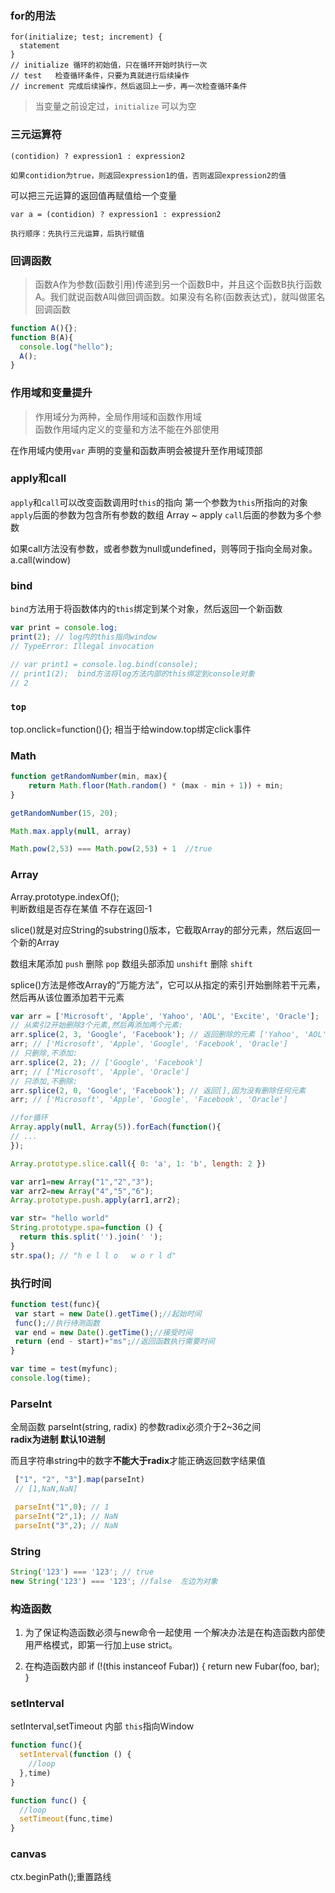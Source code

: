 ### for的用法

    for(initialize; test; increment) {
      statement
    }
    // initialize 循环的初始值，只在循环开始时执行一次
    // test   检查循环条件，只要为真就进行后续操作
    // increment 完成后续操作，然后返回上一步，再一次检查循环条件

> 当变量之前设定过，`initialize` 可以为空

### 三元运算符

    (contidion) ? expression1 : expression2

    如果contidion为true，则返回expression1的值，否则返回expression2的值

可以把三元运算的返回值再赋值给一个变量    

    var a = (contidion) ? expression1 : expression2

    执行顺序：先执行三元运算，后执行赋值

### 回调函数    

> 函数A作为参数(函数引用)传递到另一个函数B中，并且这个函数B执行函数A。我们就说函数A叫做回调函数。如果没有名称(函数表达式)，就叫做匿名回调函数

```js
function A(){};
function B(A){
  console.log("hello");
  A();
}
```

### 作用域和变量提升

> 作用域分为两种，全局作用域和函数作用域  
> 函数作用域内定义的变量和方法不能在外部使用

在作用域内使用`var` 声明的变量和函数声明会被提升至作用域顶部

### apply和call

`apply`和`call`可以改变函数调用时`this`的指向
第一个参数为`this`所指向的对象
`apply`后面的参数为包含所有参数的数组 Array ~ apply
`call`后面的参数为多个参数

如果call方法没有参数，或者参数为null或undefined，则等同于指向全局对象。
a.call(window)

### bind

`bind`方法用于将函数体内的`this`绑定到某个对象，然后返回一个新函数

```js
var print = console.log;
print(2); // log内的this指向window
// TypeError: Illegal invocation

// var print1 = console.log.bind(console);
// print1(2);  bind方法将log方法内部的this绑定到console对象
// 2

```

### `top`    

top.onclick=function(){};
相当于给window.top绑定click事件

###  Math

```js
function getRandomNumber(min, max){
    return Math.floor(Math.random() * (max - min + 1)) + min;
}

getRandomNumber(15, 20);

Math.max.apply(null, array)

Math.pow(2,53) === Math.pow(2,53) + 1  //true
```

###  Array

Array.prototype.indexOf();   
判断数组是否存在某值 不存在返回-1

slice()就是对应String的substring()版本，它截取Array的部分元素，然后返回一个新的Array

数组末尾添加 `push` 删除 `pop`
数组头部添加 `unshift` 删除 `shift`

splice()方法是修改Array的“万能方法”，它可以从指定的索引开始删除若干元素，然后再从该位置添加若干元素
```js
var arr = ['Microsoft', 'Apple', 'Yahoo', 'AOL', 'Excite', 'Oracle'];
// 从索引2开始删除3个元素,然后再添加两个元素:
arr.splice(2, 3, 'Google', 'Facebook'); // 返回删除的元素 ['Yahoo', 'AOL', 'Excite']
arr; // ['Microsoft', 'Apple', 'Google', 'Facebook', 'Oracle']
// 只删除,不添加:
arr.splice(2, 2); // ['Google', 'Facebook']
arr; // ['Microsoft', 'Apple', 'Oracle']
// 只添加,不删除:
arr.splice(2, 0, 'Google', 'Facebook'); // 返回[],因为没有删除任何元素
arr; // ['Microsoft', 'Apple', 'Google', 'Facebook', 'Oracle']
```

```js
//for循环
Array.apply(null, Array(5)).forEach(function(){
// ...
});

Array.prototype.slice.call({ 0: 'a', 1: 'b', length: 2 })

var arr1=new Array("1","2","3");   
var arr2=new Array("4","5","6");   
Array.prototype.push.apply(arr1,arr2);   

var str= "hello world"
String.prototype.spa=function () {
  return this.split('').join(' ');
}
str.spa(); // "h e l l o   w o r l d"
```

### 执行时间

```js
function test(func){
 var start = new Date().getTime();//起始时间
 func();//执行待测函数
 var end = new Date().getTime();//接受时间
 return (end - start)+"ms";//返回函数执行需要时间
}

var time = test(myfunc);
console.log(time);
```

### ParseInt

全局函数 parseInt(string, radix) 的参数radix必须介于2~36之间   
**radix为进制 默认10进制**  

而且字符串string中的数字**不能大于radix**才能正确返回数字结果值

```js
 ["1", "2", "3"].map(parseInt)  
 // [1,NaN,NaN]

 parseInt("1",0); // 1
 parseInt("2",1); // NaN
 parseInt("3",2); // NaN
```

### String

```js
String('123') === '123'; // true  
new String('123') === '123'; //false  左边为对象
```

### 构造函数  

1. 为了保证构造函数必须与new命令一起使用
一个解决办法是在构造函数内部使用严格模式，即第一行加上use strict。

2. 在构造函数内部
if (!(this instanceof Fubar)) {
  return new Fubar(foo, bar);
}

### setInterval

setInterval,setTimeout 内部 `this`指向Window

```js
function func(){
  setInterval(function () {
    //loop
  },time)
}

function func() {
  //loop
  setTimeout(func,time)
}
```

### canvas

ctx.beginPath();重置路线
